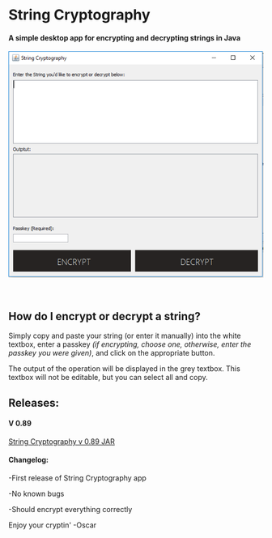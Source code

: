 # String Cryptography

#### A simple desktop app for encrypting and decrypting strings in Java
<p align="center">
   <img src="https://github.com/oscar-rt/string-cryptography/blob/master/img/app.PNG">
<p/>
<br />

## How do I encrypt or decrypt a string?

Simply copy and paste your string (or enter it manually) into the white textbox, enter a passkey *(if encrypting, choose one, otherwise, enter the passkey you were given)*, and click on the appropriate button.

The output of the operation will be displayed in the grey textbox. This textbox will not be editable, but you can select all and copy.

## Releases:

#### V 0.89

[String Cryptography v 0.89 JAR](https://github.com/oscar-rt/string-cryptography/raw/master/StringCryptography0.89.zip)  

#### Changelog:


-First release of String Cryptography app

-No known bugs 

-Should encrypt everything correctly

Enjoy your cryptin'
-Oscar



